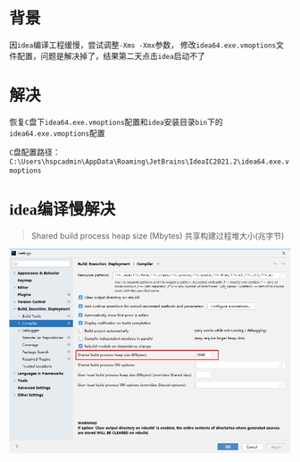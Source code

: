 # <font face="幼圆">背景</font>

<font face="幼圆">

因`idea`编译工程缓慢，尝试调整`-Xms -Xmx`参数，
修改`idea64.exe.vmoptions`文件配置，问题是解决掉了，结果第二天点击`idea`启动不了

</font>

# <font face="幼圆">解决</font>

<font face="幼圆">

恢复`C`盘下`idea64.exe.vmoptions`配置和`idea`安装目录`bin`下的`idea64.exe.vmoptions`配置

`C`盘配置路径：`C:\Users\hspcadmin\AppData\Roaming\JetBrains\IdeaIC2021.2\idea64.exe.vmoptions`

</font>

# <font face="幼圆">idea编译慢解决</font>

> Shared build process heap size (Mbytes) 共享构建过程堆大小(兆字节)

![](./../../assets/img/a3.png)

